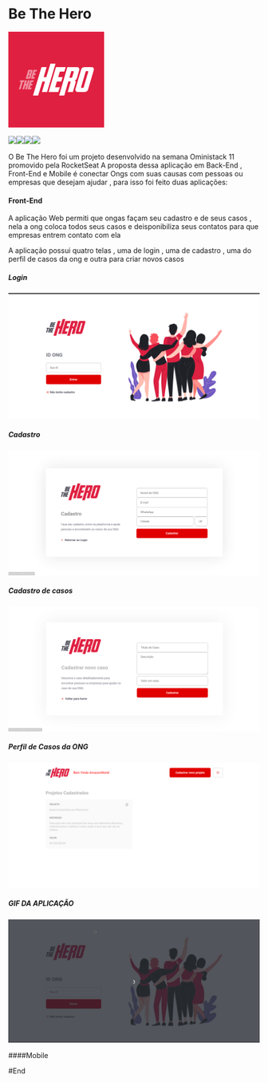 # Be The Hero



![](https://github.com/brenokf/be-the-hero/blob/master/mobile/assets/icon.png?raw=true)

![](https://img.shields.io/github/languages/count/brenokf/be-the-hero)![](https://img.shields.io/github/languages/top/brenokf/be-the-hero)![](https://img.shields.io/github/commit-activity/m/brenokf/be-the-hero)![](https://img.shields.io/github/last-commit/brenokf/be-the-hero)


O Be The Hero foi um projeto desenvolvido na semana Oministack 11 promovido pela RocketSeat
A proposta dessa aplicação em Back-End , Front-End e Mobile é conectar Ongs com suas causas com pessoas ou empresas que desejam ajudar , para isso foi feito duas aplicações:

#### Front-End
A aplicação Web permiti que ongas façam seu cadastro e de seus casos , nela a ong coloca todos seus casos e deisponibiliza seus contatos para que empresas entrem contato com ela 

A aplicação possui quatro telas , uma de login , uma de cadastro , uma do perfil de casos da ong e outra para criar novos casos 


##### Login

![](https://github.com/brenokf/be-the-hero/blob/master/mobile/github/telainicial.png?raw=true)

##### Cadastro
![](https://github.com/brenokf/be-the-hero/blob/master/mobile/github/cadastro.png?raw=true)

##### Cadastro de casos
![](https://github.com/brenokf/be-the-hero/blob/master/mobile/github/casos.png?raw=true)

##### Perfil de Casos da ONG
![](https://github.com/brenokf/be-the-hero/blob/master/mobile/github/profile.png?raw=true)

##### GIF DA APLICAÇÃO
![](https://github.com/brenokf/be-the-hero/blob/master/mobile/github/TheBeHero.gif?raw=true)

####Mobile







#End
